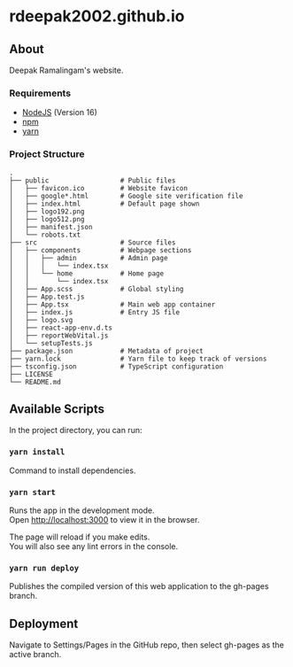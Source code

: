 # rdeepak2002.github.io

## About

Deepak Ramalingam's website. 

### Requirements

- [NodeJS](https://nodejs.org/en/) (Version 16)
- [npm](https://www.npmjs.com/get-npm)
- [yarn](https://classic.yarnpkg.com/en/docs/install)

### Project Structure

    .
    ├── public                  # Public files
    │   ├── favicon.ico         # Website favicon
    │   ├── google*.html        # Google site verification file
    │   ├── index.html          # Default page shown
    │   ├── logo192.png
    │   ├── logo512.png
    │   ├── manifest.json
    │   └── robots.txt
    ├── src                     # Source files
    │   ├── components          # Webpage sections
    │   │   ├── admin           # Admin page
    │   │   │   └── index.tsx
    │   │   └── home            # Home page
    │   │       └── index.tsx
    │   ├── App.scss            # Global styling
    │   ├── App.test.js
    │   ├── App.tsx             # Main web app container
    │   ├── index.js            # Entry JS file
    │   ├── logo.svg
    │   ├── react-app-env.d.ts
    │   ├── reportWebVital.js
    │   └── setupTests.js
    ├── package.json            # Metadata of project
    ├── yarn.lock               # Yarn file to keep track of versions
    ├── tsconfig.json           # TypeScript configuration
    ├── LICENSE
    └── README.md

## Available Scripts

In the project directory, you can run:

### `yarn install`

Command to install dependencies. 

### `yarn start`

Runs the app in the development mode.\
Open [http://localhost:3000](http://localhost:3000) to view it in the browser.

The page will reload if you make edits.\
You will also see any lint errors in the console.

### `yarn run deploy`

Publishes the compiled version of this web application to the gh-pages branch.

## Deployment

Navigate to Settings/Pages in the GitHub repo, then select gh-pages as the active branch. 
